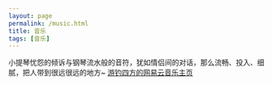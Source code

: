 ```yaml
---
layout: page
permalink: /music.html
title: 音乐
tags: [音乐]
---
```

<link rel="stylesheet" type="text/css" href="https://cos.lhasa.icu/assets/assets/APlayer/APlayer.min.css">
小提琴忧怨的倾诉与钢琴流水般的音符，犹如情侣间的对话，那么流畅、投入、细腻，把人带到很远很远的地方~
<a href="https://music.163.com/#/user/home?id=385443216" style="vertical-align: 0 !important;font-size: 14px !important;" title="游钓四方的网易云音乐主页">游钓四方的网易云音乐主页</a>
<br>
<div id="music_bg"></div>
<div id="heoMusic-page"></div>
<div id="comment"></div>
<script>
  var userId = "9260534371";
  var userServer = "netease";
  var userType = "playlist";
</script>
<script src="https://cos.lhasa.icu/assets/assets/APlayer/APlayer.min.js"></script>
<script src="https://cos.lhasa.icu/assets/assets/APlayer/Meting2.min.js"></script>
<script async data-pjax src="https://cos.lhasa.icu/assets/assets/APlayer/music.js"></script>